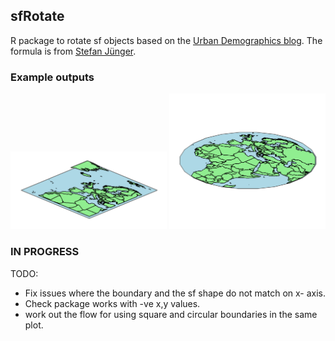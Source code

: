 ## sfRotate

R package to rotate sf objects based on the [Urban Demographics blog](https://www.urbandemographics.org/post/figures-map-layers-r/). The formula is from [Stefan Jünger](https://stefanjuenger.github.io/gesis-workshop-geospatial-techniques-R/slides/2_4_Advanced_Maps_II/2_4_Advanced_Maps_II.html#11).

### Example outputs
<img src="example.PNG" width="250"> 

<img src="example2.PNG" width="250"> 


### IN PROGRESS
TODO: 
* Fix issues where the boundary and the sf shape do not match on x- axis.
* Check package works with -ve x,y values.
* work out the flow for using square and circular boundaries in the same plot.
